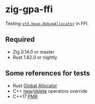 # zig-gpa-ffi

Testing [`std.heap.DebugAllocator`](https://ziglang.org/documentation/master/std/#std.heap.DebugAllocator) in FFI.

## Required

- Zig 0.14.0 or master
- Rust 1.82.0 or nightly

## Some references for tests

- Rust [Global Allocator](https://doc.rust-lang.org/std/alloc/trait.GlobalAlloc.html)
- C++ [new](https://en.cppreference.com/w/cpp/memory/new/operator_new)/[delete](https://en.cppreference.com/w/cpp/memory/new/operator_delete) operators override
- C++17 [PMR](https://en.cppreference.com/w/cpp/memory/polymorphic_allocator)
